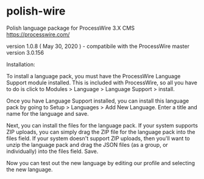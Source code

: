 # polish-wire
Polish language package for ProcessWire 3.X CMS https://processwire.com/

version 1.0.8 ( May 30, 2020 ) - compatibile with the ProcessWire master version 3.0.156

Installation:

To install a language pack, you must have the ProcessWire Language Support module installed. This is included with ProcessWire, so all you have to do is click to Modules > Language > Language Support > install.

Once you have Language Support installed, you can install this language pack by going to Setup > Languages > Add New Language. Enter a title and name for the language and save.

Next, you can install the files for the language pack. If your system supports ZIP uploads, you can simply drag the ZIP file for the language pack into the files field. If your system doesn't support ZIP uploads, then you'll want to unzip the language pack and drag the JSON files (as a group, or individually) into the files field. Save.

Now you can test out the new language by editing our profile and selecting the new language.
